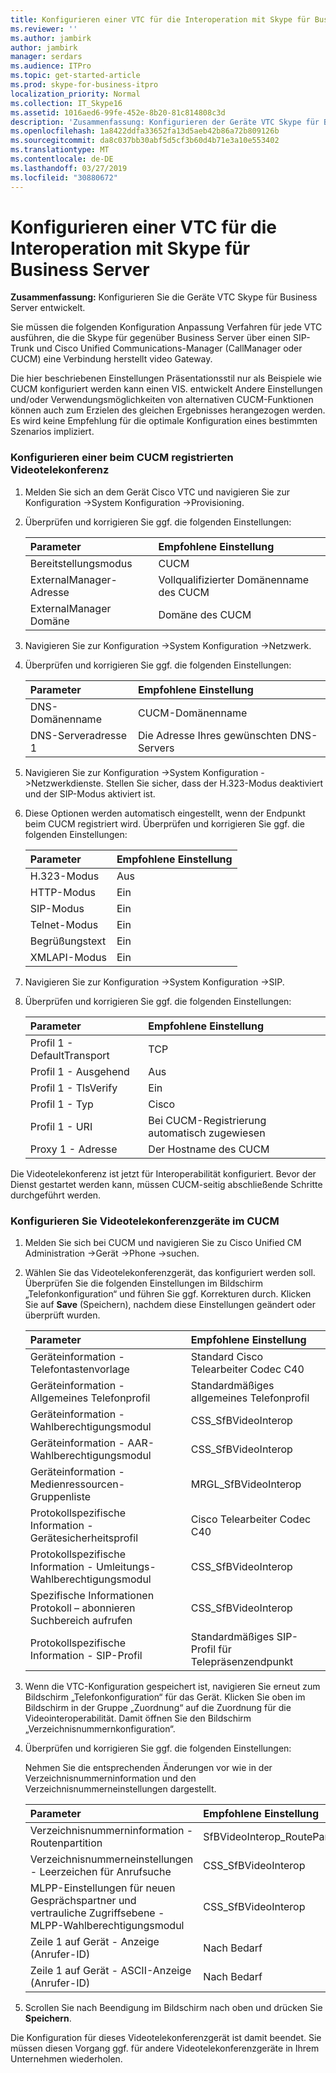 ```yaml
---
title: Konfigurieren einer VTC für die Interoperation mit Skype für Business Server
ms.reviewer: ''
ms.author: jambirk
author: jambirk
manager: serdars
ms.audience: ITPro
ms.topic: get-started-article
ms.prod: skype-for-business-itpro
localization_priority: Normal
ms.collection: IT_Skype16
ms.assetid: 1016aed6-99fe-452e-8b20-81c814808c3d
description: 'Zusammenfassung: Konfigurieren der Geräte VTC Skype für Business Server entwickelt.'
ms.openlocfilehash: 1a8422ddfa33652fa13d5aeb42b86a72b809126b
ms.sourcegitcommit: da8c037bb30abf5d5cf3b60d4b71e3a10e553402
ms.translationtype: MT
ms.contentlocale: de-DE
ms.lasthandoff: 03/27/2019
ms.locfileid: "30880672"
---
```

# <a name="configure-a-vtc-for-interoperation-with-skype-for-business-server"></a>Konfigurieren einer VTC für die Interoperation mit Skype für Business Server
 
**Zusammenfassung:** Konfigurieren Sie die Geräte VTC Skype für Business Server entwickelt.
  
Sie müssen die folgenden Konfiguration Anpassung Verfahren für jede VTC ausführen, die die Skype für gegenüber Business Server über einen SIP-Trunk und Cisco Unified Communications-Manager (CallManager oder CUCM) eine Verbindung herstellt video Gateway.
  
Die hier beschriebenen Einstellungen Präsentationsstil nur als Beispiele wie CUCM konfiguriert werden kann einen VIS. entwickelt Andere Einstellungen und/oder Verwendungsmöglichkeiten von alternativen CUCM-Funktionen können auch zum Erzielen des gleichen Ergebnisses herangezogen werden. Es wird keine Empfehlung für die optimale Konfiguration eines bestimmten Szenarios impliziert.
  
### <a name="configure-a-vtc-registered-with-cucm"></a>Konfigurieren einer beim CUCM registrierten Videotelekonferenz

1. Melden Sie sich an dem Gerät Cisco VTC und navigieren Sie zur Konfiguration -\>System Konfiguration -\>Provisioning.
    
2. Überprüfen und korrigieren Sie ggf. die folgenden Einstellungen: 
    
   |**Parameter**|**Empfohlene Einstellung**|
   |:-----|:-----|
   |Bereitstellungsmodus  <br/> | CUCM <br/> |
   |ExternalManager-Adresse  <br/> | Vollqualifizierter Domänenname des CUCM <br/> |
   | ExternalManager Domäne <br/> |Domäne des CUCM  <br/> |
   
3. Navigieren Sie zur Konfiguration -\>System Konfiguration -\>Netzwerk.
    
4. Überprüfen und korrigieren Sie ggf. die folgenden Einstellungen: 
    
   |**Parameter**|**Empfohlene Einstellung**|
   |:-----|:-----|
   |DNS-Domänenname  <br/> | CUCM-Domänenname <br/> |
   |DNS-Serveradresse 1  <br/> | Die Adresse Ihres gewünschten DNS-Servers <br/> |
   
5. Navigieren Sie zur Konfiguration -\>System Konfiguration -\>Netzwerkdienste. Stellen Sie sicher, dass der H.323-Modus deaktiviert und der SIP-Modus aktiviert ist. 
    
6. Diese Optionen werden automatisch eingestellt, wenn der Endpunkt beim CUCM registriert wird. Überprüfen und korrigieren Sie ggf. die folgenden Einstellungen: 
    
   |**Parameter**|**Empfohlene Einstellung**|
   |:-----|:-----|
   |H.323-Modus  <br/> | Aus <br/> |
   |HTTP-Modus  <br/> | Ein <br/> |
   | SIP-Modus <br/> | Ein <br/> |
   |Telnet-Modus  <br/> | Ein <br/> |
   |Begrüßungstext  <br/> | Ein <br/> |
   |XMLAPI-Modus  <br/> | Ein <br/> |
   
7. Navigieren Sie zur Konfiguration -\>System Konfiguration -\>SIP.
    
8. Überprüfen und korrigieren Sie ggf. die folgenden Einstellungen: 
    
   |**Parameter**|**Empfohlene Einstellung**|
   |:-----|:-----|
   |Profil 1 - DefaultTransport  <br/> | TCP <br/> |
   |Profil 1 - Ausgehend  <br/> | Aus <br/> |
   |Profil 1 - TlsVerify  <br/> | Ein <br/> |
   |Profil 1 - Typ  <br/> | Cisco <br/> |
   |Profil 1 - URI  <br/> | Bei CUCM-Registrierung automatisch zugewiesen <br/> |
   |Proxy 1 - Adresse  <br/> |Der Hostname des CUCM  <br/> |
   
Die Videotelekonferenz ist jetzt für Interoperabilität konfiguriert. Bevor der Dienst gestartet werden kann, müssen CUCM-seitig abschließende Schritte durchgeführt werden.
### <a name="configure-vtc-devices-on-cucm"></a>Konfigurieren Sie Videotelekonferenzgeräte im CUCM

1. Melden Sie sich bei CUCM und navigieren Sie zu Cisco Unified CM Administration -\>Gerät -\>Phone -\>suchen. 
    
2. Wählen Sie das Videotelekonferenzgerät, das konfiguriert werden soll. Überprüfen Sie die folgenden Einstellungen im Bildschirm „Telefonkonfiguration“ und führen Sie ggf. Korrekturen durch. Klicken Sie auf **Save** (Speichern), nachdem diese Einstellungen geändert oder überprüft wurden.
    
   |**Parameter**|**Empfohlene Einstellung**|
   |:-----|:-----|
   |Geräteinformation - Telefontastenvorlage  <br/> | Standard Cisco Telearbeiter Codec C40 <br/> |
   |Geräteinformation - Allgemeines Telefonprofil  <br/> | Standardmäßiges allgemeines Telefonprofil <br/> |
   |Geräteinformation - Wahlberechtigungsmodul  <br/> | CSS_SfBVideoInterop <br/> |
   |Geräteinformation - AAR-Wahlberechtigungsmodul  <br/> | CSS_SfBVideoInterop <br/> |
   |Geräteinformation - Medienressourcen-Gruppenliste  <br/> | MRGL_SfBVideoInterop <br/> |
   |Protokollspezifische Information - Gerätesicherheitsprofil  <br/> | Cisco Telearbeiter Codec C40 <br/> |
   |Protokollspezifische Information - Umleitungs-Wahlberechtigungsmodul  <br/> | CSS_SfBVideoInterop <br/> |
   |Spezifische Informationen Protokoll – abonnieren Suchbereich aufrufen  <br/> | CSS_SfBVideoInterop <br/> |
   |Protokollspezifische Information - SIP-Profil  <br/> | Standardmäßiges SIP-Profil für Telepräsenzendpunkt <br/> |
   
3. Wenn die VTC-Konfiguration gespeichert ist, navigieren Sie erneut zum Bildschirm „Telefonkonfiguration“ für das Gerät. Klicken Sie oben im Bildschirm in der Gruppe „Zuordnung“ auf die Zuordnung für die Videointeroperabilität. Damit öffnen Sie den Bildschirm „Verzeichnisnummernkonfiguration“. 
    
4. Überprüfen und korrigieren Sie ggf. die folgenden Einstellungen: 
    
    Nehmen Sie die entsprechenden Änderungen vor wie in der Verzeichnisnummerninformation und den Verzeichnisnummerneinstellungen dargestellt.
    
   |**Parameter**|**Empfohlene Einstellung**|
   |:-----|:-----|
   | Verzeichnisnummerninformation - Routenpartition <br/> | SfBVideoInterop_RoutePartition <br/> |
   |Verzeichnisnummerneinstellungen - Leerzeichen für Anrufsuche  <br/> | CSS_SfBVideoInterop <br/> |
   |MLPP-Einstellungen für neuen Gesprächspartner und vertrauliche Zugriffsebene - MLPP-Wahlberechtigungsmodul  <br/> | CSS_SfBVideoInterop <br/> |
   |Zeile 1 auf Gerät - Anzeige (Anrufer-ID)  <br/> | Nach Bedarf <br/> |
   |Zeile 1 auf Gerät - ASCII-Anzeige (Anrufer-ID)  <br/> | Nach Bedarf <br/> |
   
5. Scrollen Sie nach Beendigung im Bildschirm nach oben und drücken Sie **Speichern**. 
    
Die Konfiguration für dieses Videotelekonferenzgerät ist damit beendet. Sie müssen diesen Vorgang ggf. für andere Videotelekonferenzgeräte in Ihrem Unternehmen wiederholen.

